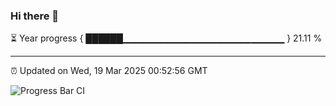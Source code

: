 ### Hi there 👋

⏳ Year progress { ██████▁▁▁▁▁▁▁▁▁▁▁▁▁▁▁▁▁▁▁▁▁▁▁▁ } 21.11 %

---

⏰ Updated on Wed, 19 Mar 2025 00:52:56 GMT

![Progress Bar CI](https://github.com/Shyam-Makwana/GitHub-Actions-Demo/workflows/Progress%20Bar%20CI/badge.svg)
